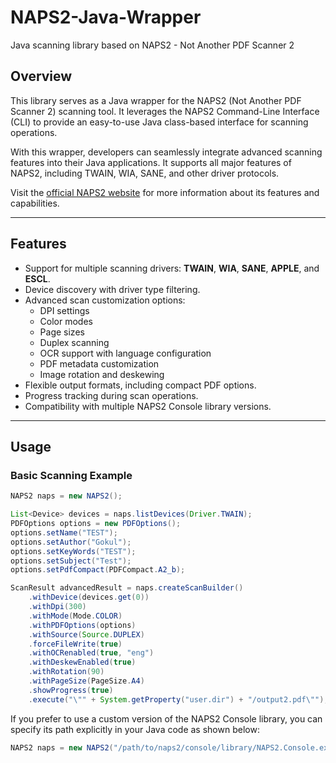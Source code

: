# NAPS2-Java-Wrapper  
Java scanning library based on NAPS2 - Not Another PDF Scanner 2  

## Overview  
This library serves as a Java wrapper for the NAPS2 (Not Another PDF Scanner 2) scanning tool. It leverages the NAPS2 Command-Line Interface (CLI) to provide an easy-to-use Java class-based interface for scanning operations.  

With this wrapper, developers can seamlessly integrate advanced scanning features into their Java applications. It supports all major features of NAPS2, including TWAIN, WIA, SANE, and other driver protocols.  

Visit the [official NAPS2 website](https://www.naps2.com/) for more information about its features and capabilities.  

---

## Features  
- Support for multiple scanning drivers: **TWAIN**, **WIA**, **SANE**, **APPLE**, and **ESCL**.  
- Device discovery with driver type filtering.  
- Advanced scan customization options:  
  - DPI settings  
  - Color modes  
  - Page sizes  
  - Duplex scanning  
  - OCR support with language configuration  
  - PDF metadata customization  
  - Image rotation and deskewing  
- Flexible output formats, including compact PDF options.  
- Progress tracking during scan operations.  
- Compatibility with multiple NAPS2 Console library versions.  
---

## Usage  

### Basic Scanning Example  
```java
NAPS2 naps = new NAPS2();

List<Device> devices = naps.listDevices(Driver.TWAIN);
PDFOptions options = new PDFOptions();
options.setName("TEST");
options.setAuthor("Gokul");
options.setKeyWords("TEST");
options.setSubject("Test");
options.setPdfCompact(PDFCompact.A2_b);

ScanResult advancedResult = naps.createScanBuilder()
    .withDevice(devices.get(0))
    .withDpi(300)
    .withMode(Mode.COLOR)
    .withPDFOptions(options)
    .withSource(Source.DUPLEX)
    .forceFileWrite(true)
    .withOCRenabled(true, "eng")
    .withDeskewEnabled(true)
    .withRotation(90)
    .withPageSize(PageSize.A4)
    .showProgress(true)
    .execute("\"" + System.getProperty("user.dir") + "/output2.pdf\"");
```
If you prefer to use a custom version of the NAPS2 Console library, you can specify its path explicitly in your Java code as shown below:  
```java
NAPS2 naps = new NAPS2("/path/to/naps2/console/library/NAPS2.Console.exe");
```
